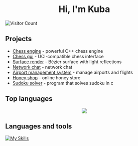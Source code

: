 <h1 align="center"> Hi, I'm Kuba </h1>

![Visitor Count](https://profile-counter.glitch.me/pietraldo/count.svg)

## Projects
- [Chess engine](https://github.com/pietraldo/chess_engine) - powerful C++ chess engine
- [Chess gui](https://github.com/pietraldo/Chess-GUI) -  UCI-compatible chess interface
- [Surface render](https://github.com/pietraldo/generating_surface) -  Bézier surface with light reflections
- [Network chat](https://github.com/pietraldo/network_chat) - network chat
- [Airport management system](https://github.com/pietraldo/Airport-Management-System) -  manage airports and flights
- [Honey shop](https://miodyzwawra.pl/) - online honey store
- [Sudoku solver](https://github.com/pietraldo/sudoku-solver) - program that solves sudoku in c

## Top languages
<p align="center">
  <img src="https://github-readme-stats-eosin-one-98.vercel.app/api/top-langs/?username=pietraldo&theme=dark&layout=compact&hide_border=false&count_private=true&hide_title=true" />
</p>

## Languages and tools

[![My Skills](https://skillicons.dev/icons?i=arch,azure,bash,c,cs,cpp,cmake,css,dotnet,git,html,js,linux,matlab,mysql,nodejs,npm,powershell,py,pytorch,react,clion,visualstudio&theme=dark&perline=10)](https://skillicons.dev)

